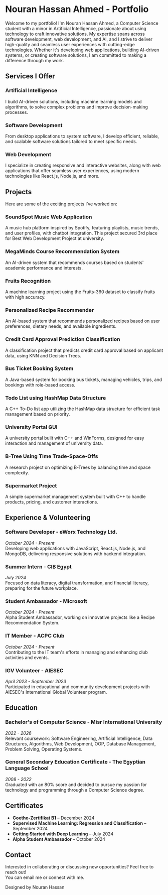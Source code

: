 # Nouran Hassan Ahmed - Portfolio

Welcome to my portfolio! I'm Nouran Hassan Ahmed, a Computer Science student with a minor in Artificial Intelligence, passionate about using technology to craft innovative solutions. My expertise spans across software development, web development, and AI, and I strive to deliver high-quality and seamless user experiences with cutting-edge technologies. Whether it's developing web applications, building AI-driven systems, or creating software solutions, I am committed to making a difference through my work.

## Services I Offer

### Artificial Intelligence
I build AI-driven solutions, including machine learning models and algorithms, to solve complex problems and improve decision-making processes.

### Software Development
From desktop applications to system software, I develop efficient, reliable, and scalable software solutions tailored to meet specific needs.

### Web Development
I specialize in creating responsive and interactive websites, along with web applications that offer seamless user experiences, using modern technologies like React.js, Node.js, and more.

## Projects

Here are some of the exciting projects I’ve worked on:

### SoundSpot Music Web Application
A music hub platform inspired by Spotify, featuring playlists, music trends, and user profiles, with chatbot integration. This project secured 3rd place for Best Web Development Project at university.

### MegaMinds Course Recommendation System
An AI-driven system that recommends courses based on students' academic performance and interests.

### Fruits Recognition
A machine learning project using the Fruits-360 dataset to classify fruits with high accuracy.

### Personalized Recipe Recommender
An AI-based system that recommends personalized recipes based on user preferences, dietary needs, and available ingredients.

### Credit Card Approval Prediction Classification
A classification project that predicts credit card approval based on applicant data, using KNN and Decision Trees.

### Bus Ticket Booking System
A Java-based system for booking bus tickets, managing vehicles, trips, and bookings with role-based access.

### Todo List using HashMap Data Structure
A C++ To-Do list app utilizing the HashMap data structure for efficient task management based on priority.

### University Portal GUI
A university portal built with C++ and WinForms, designed for easy interaction and management of university data.

### B-Tree Using Time Trade-Space-Offs
A research project on optimizing B-Trees by balancing time and space complexity.

### Supermarket Project
A simple supermarket management system built with C++ to handle products, pricing, and customer interactions.

## Experience & Volunteering

### Software Developer - eWorx Technology Ltd.
*October 2024 - Present*  
Developing web applications with JavaScript, React.js, Node.js, and MongoDB, delivering responsive solutions with backend integration.

### Summer Intern - CIB Egypt
*July 2024*  
Focused on data literacy, digital transformation, and financial literacy, preparing for the future workplace.

### Student Ambassador - Microsoft
*October 2024 - Present*  
Alpha Student Ambassador, working on innovative projects like a Recipe Recommendation System.

### IT Member - ACPC Club
*October 2024 - Present*  
Contributing to the IT team's efforts in managing and enhancing club activities and events.

### IGV Volunteer - AIESEC
*April 2023 - September 2023*  
Participated in educational and community development projects with AIESEC's International Global Volunteer program.

## Education

### Bachelor's of Computer Science - Misr International University
*2022 - 2026*  
Relevant coursework: Software Engineering, Artificial Intelligence, Data Structures, Algorithms, Web Development, OOP, Database Management, Problem Solving, Operating Systems.

### General Secondary Education Certificate - The Egyptian Language School
*2008 - 2022*  
Graduated with an 80% score and decided to pursue my passion for technology and programming through a Computer Science degree.

## Certificates

- **Goethe-Zertifikat B1** – December 2024
- **Supervised Machine Learning: Regression and Classification** – September 2024
- **Getting Started with Deep Learning** – July 2024
- **Alpha Student Ambassador** – October 2024

## Contact

Interested in collaborating or discussing new opportunities? Feel free to reach out!  
You can email me or connect with me.

Designed by Nouran Hassan
